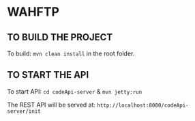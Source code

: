 # WAHFTP

## TO BUILD THE PROJECT
To build: `mvn clean install` in the root folder.

## TO START THE API
To start API: `cd codeApi-server` & `mvn jetty:run`

The REST API will be served at: `http://localhost:8080/codeApi-server/init`